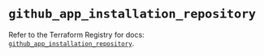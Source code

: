 # `github_app_installation_repository`

Refer to the Terraform Registry for docs: [`github_app_installation_repository`](https://registry.terraform.io/providers/integrations/github/6.4.0/docs/resources/app_installation_repository).
